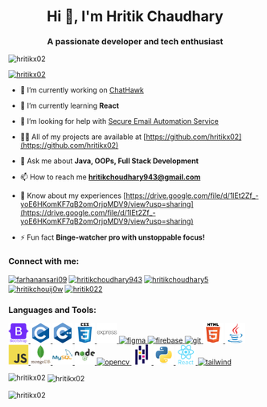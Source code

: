 <h1 align="center">Hi 👋, I'm Hritik Chaudhary</h1>
<h3 align="center">A passionate developer and tech enthusiast</h3>

<p align="left"> <img src="https://komarev.com/ghpvc/?username=hritikx02&label=Profile%20views&color=0e75b6&style=flat" alt="hritikx02" /> </p>

<p align="left"> <a href="https://github.com/ryo-ma/github-profile-trophy"><img src="https://github-profile-trophy.vercel.app/?username=hritikx02" alt="hritikx02" /></a> </p>

- 🔭 I’m currently working on [ChatHawk](https://github.com/hritikx02/ChatHawk)

- 🌱 I’m currently learning **React**

- 🤝 I’m looking for help with [Secure Email Automation Service](https://github.com/hritikx02/Secure-Email-Automation-Service)

- 👨‍💻 All of my projects are available at [https://github.com/hritikx02](https://github.com/hritikx02)

- 💬 Ask me about **Java, OOPs, Full Stack Development**

- 📫 How to reach me **hritikchoudhary943@gmail.com**

- 📄 Know about my experiences [https://drive.google.com/file/d/1lEt2Zf_-yoE6HKomKF7qB2omOrjpMDV9/view?usp=sharing](https://drive.google.com/file/d/1lEt2Zf_-yoE6HKomKF7qB2omOrjpMDV9/view?usp=sharing)

- ⚡ Fun fact **Binge-watcher pro with unstoppable focus!**

<h3 align="left">Connect with me:</h3>
<p align="left">
<a href="https://www.linkedin.com/in/hritik-chaudhary-3a9b13311/" target="blank"><img align="center" src="https://raw.githubusercontent.com/rahuldkjain/github-profile-readme-generator/master/src/images/icons/Social/linked-in-alt.svg" alt="farhanansari09" height="30" width="40" /></a>
<a href="https://www.leetcode.com/hritikchoudhary943" target="blank"><img align="center" src="https://raw.githubusercontent.com/rahuldkjain/github-profile-readme-generator/master/src/images/icons/Social/leet-code.svg" alt="hritikchoudhary943" height="30" width="40" /></a>
<a href="https://www.hackerrank.com/hritikchoudhary5" target="blank"><img align="center" src="https://raw.githubusercontent.com/rahuldkjain/github-profile-readme-generator/master/src/images/icons/Social/hackerrank.svg" alt="hritikchoudhary5" height="30" width="40" /></a>
<a href="https://auth.geeksforgeeks.org/user/hritikchouij0w" target="blank"><img align="center" src="https://raw.githubusercontent.com/rahuldkjain/github-profile-readme-generator/master/src/images/icons/Social/geeks-for-geeks.svg" alt="hritikchouij0w" height="30" width="40" /></a>
<a href="https://www.codechef.com/users/hritik022" target="blank"><img align="center" src="https://cdn.jsdelivr.net/npm/simple-icons@3.1.0/icons/codechef.svg" alt="hritik022" height="30" width="40" /></a>
</p>

<h3 align="left">Languages and Tools:</h3>
<p align="left"> <a href="https://getbootstrap.com" target="_blank" rel="noreferrer"> <img src="https://raw.githubusercontent.com/devicons/devicon/master/icons/bootstrap/bootstrap-plain-wordmark.svg" alt="bootstrap" width="40" height="40"/> </a> <a href="https://www.cprogramming.com/" target="_blank" rel="noreferrer"> <img src="https://raw.githubusercontent.com/devicons/devicon/master/icons/c/c-original.svg" alt="c" width="40" height="40"/> </a> <a href="https://www.w3schools.com/cpp/" target="_blank" rel="noreferrer"> <img src="https://raw.githubusercontent.com/devicons/devicon/master/icons/cplusplus/cplusplus-original.svg" alt="cplusplus" width="40" height="40"/> </a> <a href="https://www.w3schools.com/css/" target="_blank" rel="noreferrer"> <img src="https://raw.githubusercontent.com/devicons/devicon/master/icons/css3/css3-original-wordmark.svg" alt="css3" width="40" height="40"/> </a> <a href="https://expressjs.com" target="_blank" rel="noreferrer"> <img src="https://raw.githubusercontent.com/devicons/devicon/master/icons/express/express-original-wordmark.svg" alt="express" width="40" height="40"/> </a> <a href="https://www.figma.com/" target="_blank" rel="noreferrer"> <img src="https://www.vectorlogo.zone/logos/figma/figma-icon.svg" alt="figma" width="40" height="40"/> </a> <a href="https://firebase.google.com/" target="_blank" rel="noreferrer"> <img src="https://www.vectorlogo.zone/logos/firebase/firebase-icon.svg" alt="firebase" width="40" height="40"/> </a> <a href="https://git-scm.com/" target="_blank" rel="noreferrer"> <img src="https://www.vectorlogo.zone/logos/git-scm/git-scm-icon.svg" alt="git" width="40" height="40"/> </a> <a href="https://www.w3.org/html/" target="_blank" rel="noreferrer"> <img src="https://raw.githubusercontent.com/devicons/devicon/master/icons/html5/html5-original-wordmark.svg" alt="html5" width="40" height="40"/> </a> <a href="https://www.java.com" target="_blank" rel="noreferrer"> <img src="https://raw.githubusercontent.com/devicons/devicon/master/icons/java/java-original.svg" alt="java" width="40" height="40"/> </a> <a href="https://developer.mozilla.org/en-US/docs/Web/JavaScript" target="_blank" rel="noreferrer"> <img src="https://raw.githubusercontent.com/devicons/devicon/master/icons/javascript/javascript-original.svg" alt="javascript" width="40" height="40"/> </a> <a href="https://www.mongodb.com/" target="_blank" rel="noreferrer"> <img src="https://raw.githubusercontent.com/devicons/devicon/master/icons/mongodb/mongodb-original-wordmark.svg" alt="mongodb" width="40" height="40"/> </a> <a href="https://www.mysql.com/" target="_blank" rel="noreferrer"> <img src="https://raw.githubusercontent.com/devicons/devicon/master/icons/mysql/mysql-original-wordmark.svg" alt="mysql" width="40" height="40"/> </a> <a href="https://nodejs.org" target="_blank" rel="noreferrer"> <img src="https://raw.githubusercontent.com/devicons/devicon/master/icons/nodejs/nodejs-original-wordmark.svg" alt="nodejs" width="40" height="40"/> </a> <a href="https://opencv.org/" target="_blank" rel="noreferrer"> <img src="https://www.vectorlogo.zone/logos/opencv/opencv-icon.svg" alt="opencv" width="40" height="40"/> </a> <a href="https://pandas.pydata.org/" target="_blank" rel="noreferrer"> <img src="https://raw.githubusercontent.com/devicons/devicon/2ae2a900d2f041da66e950e4d48052658d850630/icons/pandas/pandas-original.svg" alt="pandas" width="40" height="40"/> </a> <a href="https://www.python.org" target="_blank" rel="noreferrer"> <img src="https://raw.githubusercontent.com/devicons/devicon/master/icons/python/python-original.svg" alt="python" width="40" height="40"/> </a> <a href="https://reactjs.org/" target="_blank" rel="noreferrer"> <img src="https://raw.githubusercontent.com/devicons/devicon/master/icons/react/react-original-wordmark.svg" alt="react" width="40" height="40"/> </a> <a href="https://tailwindcss.com/" target="_blank" rel="noreferrer"> <img src="https://www.vectorlogo.zone/logos/tailwindcss/tailwindcss-icon.svg" alt="tailwind" width="40" height="40"/> </a> </p>

<p><img align="left" src="https://github-readme-stats.vercel.app/api/top-langs?username=hritikx02&show_icons=true&locale=en&layout=compact" alt="hritikx02" /></p>

<p>&nbsp;<img align="center" src="https://github-readme-stats.vercel.app/api?username=hritikx02&show_icons=true&locale=en" alt="hritikx02" /></p>

<p><img align="center" src="https://github-readme-streak-stats.herokuapp.com/?user=hritikx02&" alt="hritikx02" /></p>

<!--
**hritikx02/hritikx02** is a ✨ _special_ ✨ repository because its `README.md` (this file) appears on your GitHub profile.

Here are some ideas to get you started:

- 🔭 I’m currently working on ...
- 🌱 I’m currently learning ...
- 👯 I’m looking to collaborate on ...
- 🤔 I’m looking for help with ...
- 💬 Ask me about ...
- 📫 How to reach me: ...
- 😄 Pronouns: ...
- ⚡ Fun fact: ...
-->
